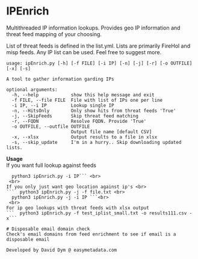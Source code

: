 # IPEnrich
Multithreaded IP information lookups. Provides geo IP information and threat feed mapping of your choosing. 

List of threat feeds is defined in the list.yml. Lists are primarily FireHol and misp feeds. Any IP list can be used. Feel free to suggest more.

```
usage: ipEnrich.py [-h] [-f FILE] [-i IP] [-n] [-j] [-r] [-o OUTFILE] [-x] [-s]

A tool to gather information garding IPs

optional arguments:
  -h, --help            show this help message and exit
  -f FILE, --file FILE  File with list of IPs one per line
  -i IP, --i IP         Lookup single IP
  -n, --HitsOnly        Only show hits from threat feeds 'True'
  -j, --SkipFeeds       Skip threat feed matching
  -r, --FQDN            Resolve FQDN. Provide 'True'
  -o OUTFILE, --outfile OUTFILE
                        Output file name [default CSV]
  -x, --xlsx            Output results to a file in xlsx
  -s, --skip_update     I'm in a hurry.. Skip downloading updated lists.
```

**Usage** <br>
If you want full lookup against feeds <br>
```  python3 ipEnrich.py -f file.txt <br>
  python3 ipEnrich.py -i IP``` <br>
 <br>
If you only just want geo location against ip's <br>
```  python3 ipEnrich.py -j -f file.txt <br>
  python3 ipEnrich.py -j -i IP ```<br>
 <br>
For ip geo lookups with threat feeds with xlsx output 
```  python3 ipEnrich.py -f test_iplist_small.txt -o results111.csv -x```

# Disposable email domain check
Check's email domains from feed enrichment to see if email is a disposable email

Developed by David Dym @ easymetadata.com
